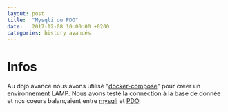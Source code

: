 ```yaml
---
layout: post
title:  "Mysqli ou PDO"
date:   2017-12-08 10:00:00 +0200
categories: history avancés
---
```


# Infos
Au dojo avancé nous avons utilisé "[docker-compose](https://docs.docker.com/compose/)" pour créer un environnement
LAMP. Nous avons testé la connection à la base de donnée et nos coeurs balançaient
entre [mysqli](php.net/manual/en/book.mysqli.php) et [PDO](php.net/manual/en/book.pdo.php).
